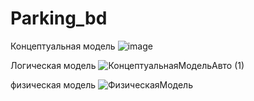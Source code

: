 # Parking_bd
Концептуальная модель
![image](https://github.com/user-attachments/assets/05ec6f4e-8650-488b-af25-4ad18ddce0b9)

Логическая модель
![КонцептуальнаяМодельАвто (1)](https://github.com/user-attachments/assets/a45a59b1-a894-4d63-a169-f8136cbd1b2e)

физическая модель 
![ФизическаяМодель](https://github.com/user-attachments/assets/3c8d9340-6da8-48d1-b1d3-b940756ca60e)
